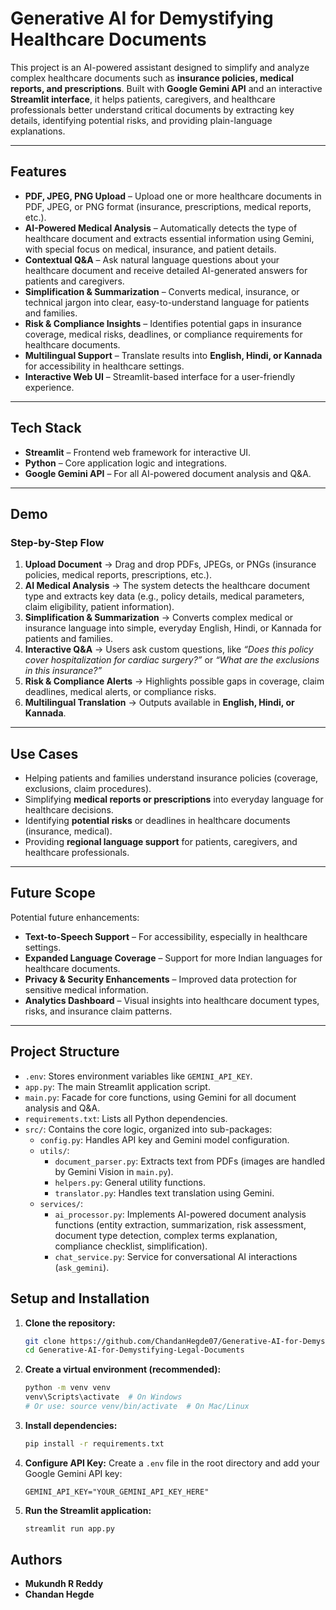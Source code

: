 # Generative AI for Demystifying Healthcare Documents

This project is an AI-powered assistant designed to simplify and analyze complex healthcare documents such as **insurance policies, medical reports, and prescriptions**. Built with **Google Gemini API** and an interactive **Streamlit interface**, it helps patients, caregivers, and healthcare professionals better understand critical documents by extracting key details, identifying potential risks, and providing plain-language explanations.

---

## Features
- **PDF, JPEG, PNG Upload** – Upload one or more healthcare documents in PDF, JPEG, or PNG format (insurance, prescriptions, medical reports, etc.).
- **AI-Powered Medical Analysis** – Automatically detects the type of healthcare document and extracts essential information using Gemini, with special focus on medical, insurance, and patient details.
- **Contextual Q&A** – Ask natural language questions about your healthcare document and receive detailed AI-generated answers for patients and caregivers.
- **Simplification & Summarization** – Converts medical, insurance, or technical jargon into clear, easy-to-understand language for patients and families.
- **Risk & Compliance Insights** – Identifies potential gaps in insurance coverage, medical risks, deadlines, or compliance requirements for healthcare documents.
- **Multilingual Support** – Translate results into **English, Hindi, or Kannada** for accessibility in healthcare settings.
- **Interactive Web UI** – Streamlit-based interface for a user-friendly experience.

---

## Tech Stack
- **Streamlit** – Frontend web framework for interactive UI.
- **Python** – Core application logic and integrations.
- **Google Gemini API** – For all AI-powered document analysis and Q&A.

---

## Demo

### Step-by-Step Flow
1. **Upload Document** → Drag and drop PDFs, JPEGs, or PNGs (insurance policies, medical reports, prescriptions, etc.).
2. **AI Medical Analysis** → The system detects the healthcare document type and extracts key data (e.g., policy details, medical parameters, claim eligibility, patient information).
3. **Simplification & Summarization** → Converts complex medical or insurance language into simple, everyday English, Hindi, or Kannada for patients and families.
4. **Interactive Q&A** → Users ask custom questions, like *“Does this policy cover hospitalization for cardiac surgery?”* or *“What are the exclusions in this insurance?”*
5. **Risk & Compliance Alerts** → Highlights possible gaps in coverage, claim deadlines, medical alerts, or compliance risks.
6. **Multilingual Translation** → Outputs available in **English, Hindi, or Kannada**.

---



## Use Cases
- Helping patients and families understand insurance policies (coverage, exclusions, claim procedures).
- Simplifying **medical reports or prescriptions** into everyday language for healthcare decisions.
- Identifying **potential risks** or deadlines in healthcare documents (insurance, medical).
- Providing **regional language support** for patients, caregivers, and healthcare professionals.

---



## Future Scope
Potential future enhancements:
- **Text-to-Speech Support** – For accessibility, especially in healthcare settings.
- **Expanded Language Coverage** – Support for more Indian languages for healthcare documents.
- **Privacy & Security Enhancements** – Improved data protection for sensitive medical information.
- **Analytics Dashboard** – Visual insights into healthcare document types, risks, and insurance claim patterns.

---
## Project Structure

- `.env`: Stores environment variables like `GEMINI_API_KEY`.
- `app.py`: The main Streamlit application script.
- `main.py`: Facade for core functions, using Gemini for all document analysis and Q&A.
- `requirements.txt`: Lists all Python dependencies.
- `src/`: Contains the core logic, organized into sub-packages:
    - `config.py`: Handles API key and Gemini model configuration.
    - `utils/`:
        - `document_parser.py`: Extracts text from PDFs (images are handled by Gemini Vision in `main.py`).
        - `helpers.py`: General utility functions.
        - `translator.py`: Handles text translation using Gemini.
    - `services/`:
        - `ai_processor.py`: Implements AI-powered document analysis functions (entity extraction, summarization, risk assessment, document type detection, complex terms explanation, compliance checklist, simplification).
        - `chat_service.py`: Service for conversational AI interactions (`ask_gemini`).

## Setup and Installation

1. **Clone the repository:**
    ```bash
    git clone https://github.com/ChandanHegde07/Generative-AI-for-Demystifying-Legal-Documents.git
    cd Generative-AI-for-Demystifying-Legal-Documents
    ```
2. **Create a virtual environment (recommended):**
    ```bash
    python -m venv venv
    venv\Scripts\activate  # On Windows
    # Or use: source venv/bin/activate  # On Mac/Linux
    ```
3. **Install dependencies:**
    ```bash
    pip install -r requirements.txt
    ```
4. **Configure API Key:**
    Create a `.env` file in the root directory and add your Google Gemini API key:
    ```
    GEMINI_API_KEY="YOUR_GEMINI_API_KEY_HERE"
    ```
5. **Run the Streamlit application:**
    ```bash
    streamlit run app.py
    ```

## Authors
- **Mukundh R Reddy**
- **Chandan Hegde**
